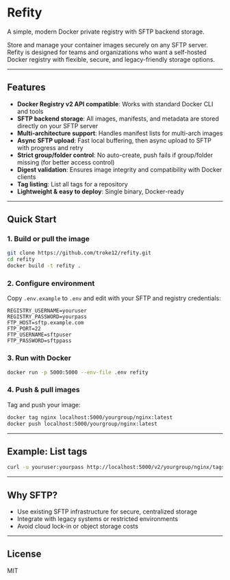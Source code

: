 # Refity

A simple, modern Docker private registry with SFTP backend storage.

Store and manage your container images securely on any SFTP server. Refity is designed for teams and organizations who want a self-hosted Docker registry with flexible, secure, and legacy-friendly storage options.

---

## Features

- **Docker Registry v2 API compatible**: Works with standard Docker CLI and tools
- **SFTP backend storage**: All images, manifests, and metadata are stored directly on your SFTP server
- **Multi-architecture support**: Handles manifest lists for multi-arch images
- **Async SFTP upload**: Fast local buffering, then async upload to SFTP with progress and retry
- **Strict group/folder control**: No auto-create, push fails if group/folder missing (for better access control)
- **Digest validation**: Ensures image integrity and compatibility with Docker clients
- **Tag listing**: List all tags for a repository
- **Lightweight & easy to deploy**: Single binary, Docker-ready

---

## Quick Start

### 1. Build or pull the image

```sh
git clone https://github.com/troke12/refity.git
cd refity
docker build -t refity .
```

### 2. Configure environment

Copy `.env.example` to `.env` and edit with your SFTP and registry credentials:

```env
REGISTRY_USERNAME=youruser
REGISTRY_PASSWORD=yourpass
FTP_HOST=sftp.example.com
FTP_PORT=22
FTP_USERNAME=sftpuser
FTP_PASSWORD=sftppass
```

### 3. Run with Docker

```sh
docker run -p 5000:5000 --env-file .env refity
```

### 4. Push & pull images

Tag and push your image:

```sh
docker tag nginx localhost:5000/yourgroup/nginx:latest
docker push localhost:5000/yourgroup/nginx:latest
```

---

## Example: List tags

```sh
curl -u youruser:yourpass http://localhost:5000/v2/yourgroup/nginx/tags/list
```

---

## Why SFTP?
- Use existing SFTP infrastructure for secure, centralized storage
- Integrate with legacy systems or restricted environments
- Avoid cloud lock-in or object storage costs

---

## License
MIT 